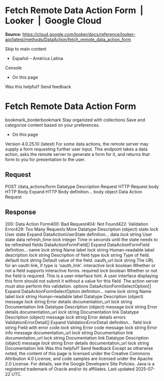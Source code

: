 # Fetch Remote Data Action Form  |  Looker  |  Google Cloud

**Source:** https://cloud.google.com/looker/docs/reference/looker-api/latest/methods/DataAction/fetch_remote_data_action_form

Skip to main content 


  * Español – América Latina

Console 
  * On this page




Was this helpful?
Send feedback 
#  Fetch Remote Data Action Form
bookmark_borderbookmark Stay organized with collections  Save and categorize content based on your preferences.
  * On this page


Version 4.0.25.10 (latest) 
For some data actions, the remote server may supply a form requesting further user input. This endpoint takes a data action, asks the remote server to generate a form for it, and returns that form to you for presentation to the user.
## Request
POST /data_actions/form 
Datatype
Description
Request
HTTP Request 
body
HTTP Body 
Expand HTTP Body definition... 
body
object 
Data Action Request
## Response
200: Data Action Form400: Bad Request404: Not Found422: Validation Error429: Too Many Requests More
Datatype
Description
(object)
state
_lock_
User state
Expand DataActionUserState definition... 
data
_lock_
string 
User state data
refresh_time
_lock_
integer 
Time in seconds until the state needs to be refreshed
fields
DataActionFormField[] 
Expand DataActionFormField definition... 
name
_lock_
string 
Name
label
_lock_
string 
Human-readable label
description
_lock_
string 
Description of field
type
_lock_
string 
Type of field.
default
_lock_
string 
Default value of the field.
oauth_url
_lock_
string 
The URL for an oauth link, if type is 'oauth_link'.
interactive
_lock_
boolean 
Whether or not a field supports interactive forms.
required
_lock_
boolean 
Whether or not the field is required. This is a user-interface hint. A user interface displaying this form should not submit it without a value for this field. The action server must also perform this validation.
options
DataActionFormSelectOption[] 
Expand DataActionFormSelectOption definition... 
name
_lock_
string 
Name
label
_lock_
string 
Human-readable label
Datatype
Description
(object)
message
_lock_
string 
Error details
documentation_url
_lock_
string 
Documentation link
Datatype
Description
(object)
message
_lock_
string 
Error details
documentation_url
_lock_
string 
Documentation link
Datatype
Description
(object)
message
_lock_
string 
Error details
errors
ValidationErrorDetail[] 
Expand ValidationErrorDetail definition... 
field
_lock_
string 
Field with error
code
_lock_
string 
Error code
message
_lock_
string 
Error info message
documentation_url
_lock_
string 
Documentation link
documentation_url
_lock_
string 
Documentation link
Datatype
Description
(object)
message
_lock_
string 
Error details
documentation_url
_lock_
string 
Documentation link
Was this helpful?
Send feedback 
Except as otherwise noted, the content of this page is licensed under the Creative Commons Attribution 4.0 License, and code samples are licensed under the Apache 2.0 License. For details, see the Google Developers Site Policies. Java is a registered trademark of Oracle and/or its affiliates.
Last updated 2025-07-22 UTC.


